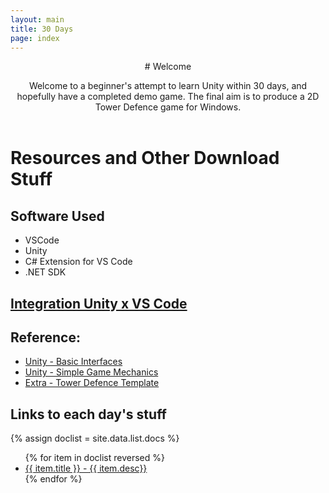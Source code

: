 ```yaml
---
layout: main
title: 30 Days
page: index
---
```


<header>
# Welcome

Welcome to a beginner's attempt to learn Unity within 30 days, and hopefully have a completed demo game. The final aim is to produce a 2D Tower Defence game for Windows.
</header>


<div class="container">
    <div class="row">
    <div class="col-md-1"></div>
    <div class="col-md-5">

# Resources and Other Download Stuff

## Software Used
* VSCode
* Unity
* C# Extension for VS Code
* .NET SDK

## [Integration Unity x VS Code](https://code.visualstudio.com/docs/other/unity)

## Reference: 
* [Unity - Basic Interfaces](https://unity3d.com/learn/tutorials/s/interactive-tutorials)
* [Unity - Simple Game Mechanics](https://unity3d.com/learn/tutorials/s/roll-ball-tutorial)
* [Extra - Tower Defence Template](https://unity3d.com/learn/tutorials/s/tower-defense-template)

</div><div class="col-md-4">

## Links to each day's stuff
{% assign doclist = site.data.list.docs %}
<ul>
{% for item in doclist reversed %}
    <li><a href="{{ item.url }}">{{ item.title }} - {{ item.desc}}</a></li>
{% endfor %}
</ul>
</div>
<div class="col-md-2"></div>
</div></div>
